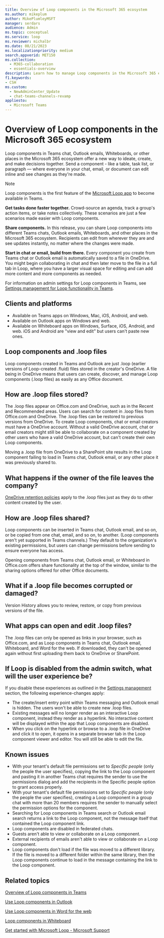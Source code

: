 ```yaml
---
title: Overview of Loop components in the Microsoft 365 ecosystem
ms.author: mikeplum
author: MikePlumleyMSFT
manager: serdars
audience: Admin
ms.topic: conceptual
ms.service: loop
ms.reviewer: michalbr
ms.date: 08/21/2023
ms.localizationpriority: medium
search.appverid: MET150
ms.collection: 
  - M365-collaboration
  - essentials-overview
description: Learn how to manage Loop components in the Microsoft 365 ecosystem.
f1.keywords:
- CSH
ms.custom: 
  - NewAdminCenter_Update
  - chat-teams-channels-revamp
appliesto: 
  - Microsoft Teams
---
```


# Overview of Loop components in the Microsoft 365 ecosystem

Loop components in Teams chat, Outlook emails, Whiteboards, or other places in the Microsoft 365 ecosystem offer a new way to ideate, create, and make decisions together. Send a component - like a table, task list, or paragraph — where everyone in your chat, email, or document can edit inline and see changes as they're made.

> [!Note]
> Loop components is the first feature of the [Microsoft Loop app](https://www.microsoft.com/en-us/microsoft-loop) to become available in Teams.

**Get tasks done faster together.** Crowd-source an agenda, track a group's action items, or take notes collectively. These scenarios are just a few scenarios made easier with Loop components.

**Share components.** In this release, you can share Loop components into different Teams chats, Outlook emails, Whiteboards, and other places in the Microsoft 365 ecosystem. Recipients can edit from wherever they are and see updates instantly, no matter where the changes were made.

**Start in chat or email, build from there.** Every component you create from Teams chat or Outlook email is automatically saved to a file in OneDrive. You might begin collaborating in chat and then later move to the file in a full tab in Loop, where you have a larger visual space for editing and can add more content and more components as needed.

For information on admin settings for Loop components in Teams, see [Settings management for Loop functionality in Teams](loop-components-configuration.md#settings-management-for-loop-functionality-in-teams).

## Clients and platforms

- Available on Teams apps on Windows, Mac, iOS, Android, and web.
- Available on Outlook apps on Windows and web.
- Available on Whiteboard apps on Windows, Surface, iOS, Android, and web. iOS and Android are "view and edit" but users can't paste new ones.

## Loop components and .loop files

Loop components created in Teams and Outlook are just .loop (earlier versions of Loop-created .fluid) files stored in the creator's OneDrive. A file being in OneDrive means that users can create, discover, and manage Loop components (.loop files) as easily as any Office document.

## How are .loop files stored?

The .loop files appear on Office.com and OneDrive, such as in the Recent and Recommended areas. Users can search for content in .loop files from Office.com and OneDrive. The .loop files can be restored to previous versions from OneDrive. To create Loop components, chat or email creators must have a OneDrive account. Without a valid OneDrive account, chat or email creators might still be able to collaborate on a component created by other users who have a valid OneDrive account, but can't create their own Loop components.

Moving a .loop file from OneDrive to a SharePoint site results in the Loop component failing to load in Teams chat, Outlook email, or any other place it was previously shared to.

## What happens if the owner of the file leaves the company?

[OneDrive retention policies](/sharepoint/retention-and-deletion) apply to the .loop files just as they do to other content created by the user.

## How are .loop files shared?

Loop components can be inserted in Teams chat, Outlook email, and so on, or be copied from one chat, email, and so on, to another. (Loop components aren't yet supported in Teams channels.) They default to the organization's existing permissions, but users can change permissions before sending to ensure everyone has access.

Opening components from Teams chat, Outlook email, or Whiteboard in Office.com offers share functionality at the top of the window, similar to the sharing options offered for other Office documents.

## What if a .loop file becomes corrupted or damaged?

Version History allows you to review, restore, or copy from previous versions of the file.

## What apps can open and edit .loop files?

The .loop files can only be opened as links in your browser, such as Office.com, and as Loop components in Teams chat, Outlook email, Whiteboard, and Word for the web. If downloaded, they can't be opened again without first uploading them back to OneDrive or SharePoint.

## If Loop is disabled from the admin switch, what will the user experience be?

If you disable these experiences as outlined in the [Settings management](loop-components-configuration.md#settings-management-in-cloud-policy) section, the following experience-changes apply:
- The create/insert entry point within Teams messaging and Outlook email is hidden. The users won't be able to create new .loop files.
- Existing messages will no longer render as an interactive Loop component, instead they render as a hyperlink. No interactive content will be displayed within the app that Loop components are disabled.
- When you click on the hyperlink or browse to a .loop file in OneDrive and click it to open, it opens in a separate browser tab in the Loop component viewer and editor. You will still be able to edit the file.

## Known issues

- With your tenant's default file permissions set to *Specific people* (only the people the user specifies), copying the link to the Loop component and pasting it in another Teams chat requires the sender to use the permissions dialog and add the recipients in the Specific people option to grant access properly.
- With your tenant's default file permissions set to *Specific people* (only the people the user specifies), creating a Loop component in a group chat with more than 20 members requires the sender to manually select the permission options for the component.
- Searching for Loop components in Teams search or Outlook email search returns a link to the Loop component, not the message itself that contained the Loop component link.
- Loop components are disabled in federated chats.
- Guests aren't able to view or collaborate on a Loop component.
- External recipients of emails aren't able to view or collaborate on a Loop component.
- Loop components don't load if the file was moved to a different library. If the file is moved to a different folder within the same library, then the Loop components continue to load in the message containing the link to the Loop component.

## Related topics

[Overview of Loop components in Teams](/microsoftteams/live-components-in-teams)

[Use Loop components in Outlook](https://support.microsoft.com/office/9b47c279-011d-4042-bd7f-8bbfca0cb136)

[Use Loop components in Word for the web](https://support.microsoft.com/office/use-loop-components-in-word-for-the-web-645cc20d-5c98-4bdb-b559-380c5a27c5e5)

[Loop components in Whiteboard](https://support.microsoft.com/office/loop-components-in-whiteboard-c5f08f54-995e-473e-be6e-7f92555da347)

[Get started with Microsoft Loop - Microsoft Support](https://support.microsoft.com/office/get-started-with-microsoft-loop-9f4d8d4f-dfc6-4518-9ef6-069408c21f0c)
